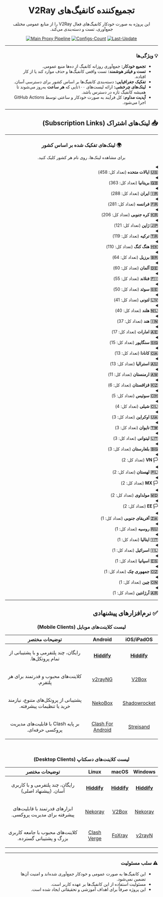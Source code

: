 
<div dir="rtl" align="center">

# تجمیع‌کننده کانفیگ‌های V2Ray

<p>این پروژه به صورت خودکار کانفیگ‌های فعال V2Ray را از منابع عمومی مختلف جمع‌آوری، تست و دسته‌بندی می‌کند.</p>

</div>

<div align="center">

[![Main Proxy Pipeline](https://github.com/MEHR1DAD/V2RayAggregator/actions/workflows/main-pipeline.yml/badge.svg)](https://github.com/MEHR1DAD/V2RayAggregator/actions/workflows/main-pipeline.yml)
[![Configs-Count](https://img.shields.io/badge/Configs-2,407-blueviolet?style=for-the-badge&logo=server&logoColor=white)](https://github.com/MEHR1DAD/V2RayAggregator)
[![Last-Update](https://img.shields.io/badge/Last%20Update-Sunday%2005%20Mordad%201404%D8%8C%20%D8%B3%D8%A7%D8%B9%D8%AA%2022%3A10-informational?style=for-the-badge&logo=clock&logoColor=white)](https://github.com/MEHR1DAD/V2RayAggregator/commits/main)

</div>

<div dir="rtl">

---

### 💡 ویژگی‌ها

- **تجمیع خودکار:** جمع‌آوری روزانه کانفیگ از ده‌ها منبع عمومی.
- **تست و فیلتر هوشمند:** تست واقعی کانفیگ‌ها و حذف موارد کند یا از کار افتاده.
- **تفکیک جغرافیایی:** دسته‌بندی کانفیگ‌ها بر اساس کشور برای دسترسی آسان.
- **لینک‌های چرخشی:** ارائه لیست‌های ۱۰۰تایی که **هر ساعت** به‌روز می‌شوند تا همیشه کانفیگ تازه در دسترس باشد.
- **آپدیت مداوم:** کل فرآیند به صورت خودکار و ساعتی توسط GitHub Actions اجرا می‌شود.

---

## 📥 لینک‌های اشتراک (Subscription Links)

<div align="center">



---

### 🌍 لینک‌های تفکیک شده بر اساس کشور
<p dir="rtl">
برای مشاهده لینک‌ها، روی نام هر کشور کلیک کنید.
</p>
</div>

<details>
<summary>
  <div dir="rtl" align="right">
    <b>🇺🇸 ایالات متحده</b> (تعداد کل: 458)
  </div>
</summary>

<div dir="rtl">
<br>

<p>
- **لینک کامل:** شامل تمام کانفیگ‌های موجود برای این کشور.<br>
- **لینک ۱۰۰تایی:** یک لیست چرخشی شامل ۱۰۰ کانفیگ رندوم که هر ساعت به‌روز می‌شود. (<b>پیشنهاد شده</b>)
</p>

<p><b>لینک کامل:</b></p>
<div align="center">

```
https://github.com/MEHR1DAD/V2RayAggregator/raw/refs/heads/master/subscription/US_sub.txt
```
</div>

<p><b>لینک ۱۰۰تایی:</b></p>
<div align="center">

```
https://github.com/MEHR1DAD/V2RayAggregator/raw/refs/heads/master/subscription/US_sub_100.txt
```
</div>

</div>
</details>

<details>
<summary>
  <div dir="rtl" align="right">
    <b>🇬🇧 بریتانیا</b> (تعداد کل: 363)
  </div>
</summary>

<div dir="rtl">
<br>

<p>
- **لینک کامل:** شامل تمام کانفیگ‌های موجود برای این کشور.<br>
- **لینک ۱۰۰تایی:** یک لیست چرخشی شامل ۱۰۰ کانفیگ رندوم که هر ساعت به‌روز می‌شود. (<b>پیشنهاد شده</b>)
</p>

<p><b>لینک کامل:</b></p>
<div align="center">

```
https://github.com/MEHR1DAD/V2RayAggregator/raw/refs/heads/master/subscription/GB_sub.txt
```
</div>

<p><b>لینک ۱۰۰تایی:</b></p>
<div align="center">

```
https://github.com/MEHR1DAD/V2RayAggregator/raw/refs/heads/master/subscription/GB_sub_100.txt
```
</div>

</div>
</details>

<details>
<summary>
  <div dir="rtl" align="right">
    <b>🇮🇷 ایران</b> (تعداد کل: 288)
  </div>
</summary>

<div dir="rtl">
<br>

<p>
- **لینک کامل:** شامل تمام کانفیگ‌های موجود برای این کشور.<br>
- **لینک ۱۰۰تایی:** یک لیست چرخشی شامل ۱۰۰ کانفیگ رندوم که هر ساعت به‌روز می‌شود. (<b>پیشنهاد شده</b>)
</p>

<p><b>لینک کامل:</b></p>
<div align="center">

```
https://github.com/MEHR1DAD/V2RayAggregator/raw/refs/heads/master/subscription/IR_sub.txt
```
</div>

<p><b>لینک ۱۰۰تایی:</b></p>
<div align="center">

```
https://github.com/MEHR1DAD/V2RayAggregator/raw/refs/heads/master/subscription/IR_sub_100.txt
```
</div>

</div>
</details>

<details>
<summary>
  <div dir="rtl" align="right">
    <b>🇫🇷 فرانسه</b> (تعداد کل: 281)
  </div>
</summary>

<div dir="rtl">
<br>

<p>
- **لینک کامل:** شامل تمام کانفیگ‌های موجود برای این کشور.<br>
- **لینک ۱۰۰تایی:** یک لیست چرخشی شامل ۱۰۰ کانفیگ رندوم که هر ساعت به‌روز می‌شود. (<b>پیشنهاد شده</b>)
</p>

<p><b>لینک کامل:</b></p>
<div align="center">

```
https://github.com/MEHR1DAD/V2RayAggregator/raw/refs/heads/master/subscription/FR_sub.txt
```
</div>

<p><b>لینک ۱۰۰تایی:</b></p>
<div align="center">

```
https://github.com/MEHR1DAD/V2RayAggregator/raw/refs/heads/master/subscription/FR_sub_100.txt
```
</div>

</div>
</details>

<details>
<summary>
  <div dir="rtl" align="right">
    <b>🇰🇷 کره جنوبی</b> (تعداد کل: 206)
  </div>
</summary>

<div dir="rtl">
<br>

<p>
- **لینک کامل:** شامل تمام کانفیگ‌های موجود برای این کشور.<br>
- **لینک ۱۰۰تایی:** یک لیست چرخشی شامل ۱۰۰ کانفیگ رندوم که هر ساعت به‌روز می‌شود. (<b>پیشنهاد شده</b>)
</p>

<p><b>لینک کامل:</b></p>
<div align="center">

```
https://github.com/MEHR1DAD/V2RayAggregator/raw/refs/heads/master/subscription/KR_sub.txt
```
</div>

<p><b>لینک ۱۰۰تایی:</b></p>
<div align="center">

```
https://github.com/MEHR1DAD/V2RayAggregator/raw/refs/heads/master/subscription/KR_sub_100.txt
```
</div>

</div>
</details>

<details>
<summary>
  <div dir="rtl" align="right">
    <b>🇯🇵 ژاپن</b> (تعداد کل: 121)
  </div>
</summary>

<div dir="rtl">
<br>

<p>
- **لینک کامل:** شامل تمام کانفیگ‌های موجود برای این کشور.<br>
- **لینک ۱۰۰تایی:** یک لیست چرخشی شامل ۱۰۰ کانفیگ رندوم که هر ساعت به‌روز می‌شود. (<b>پیشنهاد شده</b>)
</p>

<p><b>لینک کامل:</b></p>
<div align="center">

```
https://github.com/MEHR1DAD/V2RayAggregator/raw/refs/heads/master/subscription/JP_sub.txt
```
</div>

<p><b>لینک ۱۰۰تایی:</b></p>
<div align="center">

```
https://github.com/MEHR1DAD/V2RayAggregator/raw/refs/heads/master/subscription/JP_sub_100.txt
```
</div>

</div>
</details>

<details>
<summary>
  <div dir="rtl" align="right">
    <b>🇹🇷 ترکیه</b> (تعداد کل: 119)
  </div>
</summary>

<div dir="rtl">
<br>

<p>
- **لینک کامل:** شامل تمام کانفیگ‌های موجود برای این کشور.<br>
- **لینک ۱۰۰تایی:** یک لیست چرخشی شامل ۱۰۰ کانفیگ رندوم که هر ساعت به‌روز می‌شود. (<b>پیشنهاد شده</b>)
</p>

<p><b>لینک کامل:</b></p>
<div align="center">

```
https://github.com/MEHR1DAD/V2RayAggregator/raw/refs/heads/master/subscription/TR_sub.txt
```
</div>

<p><b>لینک ۱۰۰تایی:</b></p>
<div align="center">

```
https://github.com/MEHR1DAD/V2RayAggregator/raw/refs/heads/master/subscription/TR_sub_100.txt
```
</div>

</div>
</details>

<details>
<summary>
  <div dir="rtl" align="right">
    <b>🇭🇰 هنگ کنگ</b> (تعداد کل: 110)
  </div>
</summary>

<div dir="rtl">
<br>

<p>
- **لینک کامل:** شامل تمام کانفیگ‌های موجود برای این کشور.<br>
- **لینک ۱۰۰تایی:** یک لیست چرخشی شامل ۱۰۰ کانفیگ رندوم که هر ساعت به‌روز می‌شود. (<b>پیشنهاد شده</b>)
</p>

<p><b>لینک کامل:</b></p>
<div align="center">

```
https://github.com/MEHR1DAD/V2RayAggregator/raw/refs/heads/master/subscription/HK_sub.txt
```
</div>

<p><b>لینک ۱۰۰تایی:</b></p>
<div align="center">

```
https://github.com/MEHR1DAD/V2RayAggregator/raw/refs/heads/master/subscription/HK_sub_100.txt
```
</div>

</div>
</details>

<details>
<summary>
  <div dir="rtl" align="right">
    <b>🇧🇷 برزیل</b> (تعداد کل: 64)
  </div>
</summary>

<div dir="rtl">
<br>

<p>
- **لینک کامل:** شامل تمام کانفیگ‌های موجود برای این کشور.<br>
- **لینک ۱۰۰تایی:** یک لیست چرخشی شامل ۱۰۰ کانفیگ رندوم که هر ساعت به‌روز می‌شود. (<b>پیشنهاد شده</b>)
</p>

<p><b>لینک کامل:</b></p>
<div align="center">

```
https://github.com/MEHR1DAD/V2RayAggregator/raw/refs/heads/master/subscription/BR_sub.txt
```
</div>

<p><b>لینک ۱۰۰تایی:</b></p>
<div align="center">

```
https://github.com/MEHR1DAD/V2RayAggregator/raw/refs/heads/master/subscription/BR_sub_100.txt
```
</div>

</div>
</details>

<details>
<summary>
  <div dir="rtl" align="right">
    <b>🇩🇪 آلمان</b> (تعداد کل: 60)
  </div>
</summary>

<div dir="rtl">
<br>

<p>
- **لینک کامل:** شامل تمام کانفیگ‌های موجود برای این کشور.<br>
- **لینک ۱۰۰تایی:** یک لیست چرخشی شامل ۱۰۰ کانفیگ رندوم که هر ساعت به‌روز می‌شود. (<b>پیشنهاد شده</b>)
</p>

<p><b>لینک کامل:</b></p>
<div align="center">

```
https://github.com/MEHR1DAD/V2RayAggregator/raw/refs/heads/master/subscription/DE_sub.txt
```
</div>

<p><b>لینک ۱۰۰تایی:</b></p>
<div align="center">

```
https://github.com/MEHR1DAD/V2RayAggregator/raw/refs/heads/master/subscription/DE_sub_100.txt
```
</div>

</div>
</details>

<details>
<summary>
  <div dir="rtl" align="right">
    <b>🇫🇮 فنلاند</b> (تعداد کل: 55)
  </div>
</summary>

<div dir="rtl">
<br>

<p>
- **لینک کامل:** شامل تمام کانفیگ‌های موجود برای این کشور.<br>
- **لینک ۱۰۰تایی:** یک لیست چرخشی شامل ۱۰۰ کانفیگ رندوم که هر ساعت به‌روز می‌شود. (<b>پیشنهاد شده</b>)
</p>

<p><b>لینک کامل:</b></p>
<div align="center">

```
https://github.com/MEHR1DAD/V2RayAggregator/raw/refs/heads/master/subscription/FI_sub.txt
```
</div>

<p><b>لینک ۱۰۰تایی:</b></p>
<div align="center">

```
https://github.com/MEHR1DAD/V2RayAggregator/raw/refs/heads/master/subscription/FI_sub_100.txt
```
</div>

</div>
</details>

<details>
<summary>
  <div dir="rtl" align="right">
    <b>🇸🇪 سوئد</b> (تعداد کل: 50)
  </div>
</summary>

<div dir="rtl">
<br>

<p>
- **لینک کامل:** شامل تمام کانفیگ‌های موجود برای این کشور.<br>
- **لینک ۱۰۰تایی:** یک لیست چرخشی شامل ۱۰۰ کانفیگ رندوم که هر ساعت به‌روز می‌شود. (<b>پیشنهاد شده</b>)
</p>

<p><b>لینک کامل:</b></p>
<div align="center">

```
https://github.com/MEHR1DAD/V2RayAggregator/raw/refs/heads/master/subscription/SE_sub.txt
```
</div>

<p><b>لینک ۱۰۰تایی:</b></p>
<div align="center">

```
https://github.com/MEHR1DAD/V2RayAggregator/raw/refs/heads/master/subscription/SE_sub_100.txt
```
</div>

</div>
</details>

<details>
<summary>
  <div dir="rtl" align="right">
    <b>🇱🇻 لتونی</b> (تعداد کل: 41)
  </div>
</summary>

<div dir="rtl">
<br>

<p>
- **لینک کامل:** شامل تمام کانفیگ‌های موجود برای این کشور.<br>
- **لینک ۱۰۰تایی:** یک لیست چرخشی شامل ۱۰۰ کانفیگ رندوم که هر ساعت به‌روز می‌شود. (<b>پیشنهاد شده</b>)
</p>

<p><b>لینک کامل:</b></p>
<div align="center">

```
https://github.com/MEHR1DAD/V2RayAggregator/raw/refs/heads/master/subscription/LV_sub.txt
```
</div>

<p><b>لینک ۱۰۰تایی:</b></p>
<div align="center">

```
https://github.com/MEHR1DAD/V2RayAggregator/raw/refs/heads/master/subscription/LV_sub_100.txt
```
</div>

</div>
</details>

<details>
<summary>
  <div dir="rtl" align="right">
    <b>🇳🇱 هلند</b> (تعداد کل: 40)
  </div>
</summary>

<div dir="rtl">
<br>

<p>
- **لینک کامل:** شامل تمام کانفیگ‌های موجود برای این کشور.<br>
- **لینک ۱۰۰تایی:** یک لیست چرخشی شامل ۱۰۰ کانفیگ رندوم که هر ساعت به‌روز می‌شود. (<b>پیشنهاد شده</b>)
</p>

<p><b>لینک کامل:</b></p>
<div align="center">

```
https://github.com/MEHR1DAD/V2RayAggregator/raw/refs/heads/master/subscription/NL_sub.txt
```
</div>

<p><b>لینک ۱۰۰تایی:</b></p>
<div align="center">

```
https://github.com/MEHR1DAD/V2RayAggregator/raw/refs/heads/master/subscription/NL_sub_100.txt
```
</div>

</div>
</details>

<details>
<summary>
  <div dir="rtl" align="right">
    <b>🇮🇳 هند</b> (تعداد کل: 37)
  </div>
</summary>

<div dir="rtl">
<br>

<p>
- **لینک کامل:** شامل تمام کانفیگ‌های موجود برای این کشور.<br>
- **لینک ۱۰۰تایی:** یک لیست چرخشی شامل ۱۰۰ کانفیگ رندوم که هر ساعت به‌روز می‌شود. (<b>پیشنهاد شده</b>)
</p>

<p><b>لینک کامل:</b></p>
<div align="center">

```
https://github.com/MEHR1DAD/V2RayAggregator/raw/refs/heads/master/subscription/IN_sub.txt
```
</div>

<p><b>لینک ۱۰۰تایی:</b></p>
<div align="center">

```
https://github.com/MEHR1DAD/V2RayAggregator/raw/refs/heads/master/subscription/IN_sub_100.txt
```
</div>

</div>
</details>

<details>
<summary>
  <div dir="rtl" align="right">
    <b>🇦🇪 امارات</b> (تعداد کل: 17)
  </div>
</summary>

<div dir="rtl">
<br>

<p>
- **لینک کامل:** شامل تمام کانفیگ‌های موجود برای این کشور.<br>
- **لینک ۱۰۰تایی:** یک لیست چرخشی شامل ۱۰۰ کانفیگ رندوم که هر ساعت به‌روز می‌شود. (<b>پیشنهاد شده</b>)
</p>

<p><b>لینک کامل:</b></p>
<div align="center">

```
https://github.com/MEHR1DAD/V2RayAggregator/raw/refs/heads/master/subscription/AE_sub.txt
```
</div>

<p><b>لینک ۱۰۰تایی:</b></p>
<div align="center">

```
https://github.com/MEHR1DAD/V2RayAggregator/raw/refs/heads/master/subscription/AE_sub_100.txt
```
</div>

</div>
</details>

<details>
<summary>
  <div dir="rtl" align="right">
    <b>🇸🇬 سنگاپور</b> (تعداد کل: 15)
  </div>
</summary>

<div dir="rtl">
<br>

<p>
- **لینک کامل:** شامل تمام کانفیگ‌های موجود برای این کشور.<br>
- **لینک ۱۰۰تایی:** یک لیست چرخشی شامل ۱۰۰ کانفیگ رندوم که هر ساعت به‌روز می‌شود. (<b>پیشنهاد شده</b>)
</p>

<p><b>لینک کامل:</b></p>
<div align="center">

```
https://github.com/MEHR1DAD/V2RayAggregator/raw/refs/heads/master/subscription/SG_sub.txt
```
</div>

<p><b>لینک ۱۰۰تایی:</b></p>
<div align="center">

```
https://github.com/MEHR1DAD/V2RayAggregator/raw/refs/heads/master/subscription/SG_sub_100.txt
```
</div>

</div>
</details>

<details>
<summary>
  <div dir="rtl" align="right">
    <b>🇨🇦 کانادا</b> (تعداد کل: 13)
  </div>
</summary>

<div dir="rtl">
<br>

<p>
- **لینک کامل:** شامل تمام کانفیگ‌های موجود برای این کشور.<br>
- **لینک ۱۰۰تایی:** یک لیست چرخشی شامل ۱۰۰ کانفیگ رندوم که هر ساعت به‌روز می‌شود. (<b>پیشنهاد شده</b>)
</p>

<p><b>لینک کامل:</b></p>
<div align="center">

```
https://github.com/MEHR1DAD/V2RayAggregator/raw/refs/heads/master/subscription/CA_sub.txt
```
</div>

<p><b>لینک ۱۰۰تایی:</b></p>
<div align="center">

```
https://github.com/MEHR1DAD/V2RayAggregator/raw/refs/heads/master/subscription/CA_sub_100.txt
```
</div>

</div>
</details>

<details>
<summary>
  <div dir="rtl" align="right">
    <b>🇦🇺 استرالیا</b> (تعداد کل: 13)
  </div>
</summary>

<div dir="rtl">
<br>

<p>
- **لینک کامل:** شامل تمام کانفیگ‌های موجود برای این کشور.<br>
- **لینک ۱۰۰تایی:** یک لیست چرخشی شامل ۱۰۰ کانفیگ رندوم که هر ساعت به‌روز می‌شود. (<b>پیشنهاد شده</b>)
</p>

<p><b>لینک کامل:</b></p>
<div align="center">

```
https://github.com/MEHR1DAD/V2RayAggregator/raw/refs/heads/master/subscription/AU_sub.txt
```
</div>

<p><b>لینک ۱۰۰تایی:</b></p>
<div align="center">

```
https://github.com/MEHR1DAD/V2RayAggregator/raw/refs/heads/master/subscription/AU_sub_100.txt
```
</div>

</div>
</details>

<details>
<summary>
  <div dir="rtl" align="right">
    <b>🇦🇲 ارمنستان</b> (تعداد کل: 11)
  </div>
</summary>

<div dir="rtl">
<br>

<p>
- **لینک کامل:** شامل تمام کانفیگ‌های موجود برای این کشور.<br>
- **لینک ۱۰۰تایی:** یک لیست چرخشی شامل ۱۰۰ کانفیگ رندوم که هر ساعت به‌روز می‌شود. (<b>پیشنهاد شده</b>)
</p>

<p><b>لینک کامل:</b></p>
<div align="center">

```
https://github.com/MEHR1DAD/V2RayAggregator/raw/refs/heads/master/subscription/AM_sub.txt
```
</div>

<p><b>لینک ۱۰۰تایی:</b></p>
<div align="center">

```
https://github.com/MEHR1DAD/V2RayAggregator/raw/refs/heads/master/subscription/AM_sub_100.txt
```
</div>

</div>
</details>

<details>
<summary>
  <div dir="rtl" align="right">
    <b>🇰🇿 قزاقستان</b> (تعداد کل: 6)
  </div>
</summary>

<div dir="rtl">
<br>

<p>
- **لینک کامل:** شامل تمام کانفیگ‌های موجود برای این کشور.<br>
- **لینک ۱۰۰تایی:** یک لیست چرخشی شامل ۱۰۰ کانفیگ رندوم که هر ساعت به‌روز می‌شود. (<b>پیشنهاد شده</b>)
</p>

<p><b>لینک کامل:</b></p>
<div align="center">

```
https://github.com/MEHR1DAD/V2RayAggregator/raw/refs/heads/master/subscription/KZ_sub.txt
```
</div>

<p><b>لینک ۱۰۰تایی:</b></p>
<div align="center">

```
https://github.com/MEHR1DAD/V2RayAggregator/raw/refs/heads/master/subscription/KZ_sub_100.txt
```
</div>

</div>
</details>

<details>
<summary>
  <div dir="rtl" align="right">
    <b>🇨🇭 سوئیس</b> (تعداد کل: 5)
  </div>
</summary>

<div dir="rtl">
<br>

<p>
- **لینک کامل:** شامل تمام کانفیگ‌های موجود برای این کشور.<br>
- **لینک ۱۰۰تایی:** یک لیست چرخشی شامل ۱۰۰ کانفیگ رندوم که هر ساعت به‌روز می‌شود. (<b>پیشنهاد شده</b>)
</p>

<p><b>لینک کامل:</b></p>
<div align="center">

```
https://github.com/MEHR1DAD/V2RayAggregator/raw/refs/heads/master/subscription/CH_sub.txt
```
</div>

<p><b>لینک ۱۰۰تایی:</b></p>
<div align="center">

```
https://github.com/MEHR1DAD/V2RayAggregator/raw/refs/heads/master/subscription/CH_sub_100.txt
```
</div>

</div>
</details>

<details>
<summary>
  <div dir="rtl" align="right">
    <b>🇨🇱 شیلی</b> (تعداد کل: 4)
  </div>
</summary>

<div dir="rtl">
<br>

<p>
- **لینک کامل:** شامل تمام کانفیگ‌های موجود برای این کشور.<br>
- **لینک ۱۰۰تایی:** یک لیست چرخشی شامل ۱۰۰ کانفیگ رندوم که هر ساعت به‌روز می‌شود. (<b>پیشنهاد شده</b>)
</p>

<p><b>لینک کامل:</b></p>
<div align="center">

```
https://github.com/MEHR1DAD/V2RayAggregator/raw/refs/heads/master/subscription/CL_sub.txt
```
</div>

<p><b>لینک ۱۰۰تایی:</b></p>
<div align="center">

```
https://github.com/MEHR1DAD/V2RayAggregator/raw/refs/heads/master/subscription/CL_sub_100.txt
```
</div>

</div>
</details>

<details>
<summary>
  <div dir="rtl" align="right">
    <b>🇺🇦 اوکراین</b> (تعداد کل: 3)
  </div>
</summary>

<div dir="rtl">
<br>

<p>
- **لینک کامل:** شامل تمام کانفیگ‌های موجود برای این کشور.<br>
- **لینک ۱۰۰تایی:** یک لیست چرخشی شامل ۱۰۰ کانفیگ رندوم که هر ساعت به‌روز می‌شود. (<b>پیشنهاد شده</b>)
</p>

<p><b>لینک کامل:</b></p>
<div align="center">

```
https://github.com/MEHR1DAD/V2RayAggregator/raw/refs/heads/master/subscription/UA_sub.txt
```
</div>

<p><b>لینک ۱۰۰تایی:</b></p>
<div align="center">

```
https://github.com/MEHR1DAD/V2RayAggregator/raw/refs/heads/master/subscription/UA_sub_100.txt
```
</div>

</div>
</details>

<details>
<summary>
  <div dir="rtl" align="right">
    <b>🇹🇼 تایوان</b> (تعداد کل: 3)
  </div>
</summary>

<div dir="rtl">
<br>

<p>
- **لینک کامل:** شامل تمام کانفیگ‌های موجود برای این کشور.<br>
- **لینک ۱۰۰تایی:** یک لیست چرخشی شامل ۱۰۰ کانفیگ رندوم که هر ساعت به‌روز می‌شود. (<b>پیشنهاد شده</b>)
</p>

<p><b>لینک کامل:</b></p>
<div align="center">

```
https://github.com/MEHR1DAD/V2RayAggregator/raw/refs/heads/master/subscription/TW_sub.txt
```
</div>

<p><b>لینک ۱۰۰تایی:</b></p>
<div align="center">

```
https://github.com/MEHR1DAD/V2RayAggregator/raw/refs/heads/master/subscription/TW_sub_100.txt
```
</div>

</div>
</details>

<details>
<summary>
  <div dir="rtl" align="right">
    <b>🇱🇹 لیتوانی</b> (تعداد کل: 3)
  </div>
</summary>

<div dir="rtl">
<br>

<p>
- **لینک کامل:** شامل تمام کانفیگ‌های موجود برای این کشور.<br>
- **لینک ۱۰۰تایی:** یک لیست چرخشی شامل ۱۰۰ کانفیگ رندوم که هر ساعت به‌روز می‌شود. (<b>پیشنهاد شده</b>)
</p>

<p><b>لینک کامل:</b></p>
<div align="center">

```
https://github.com/MEHR1DAD/V2RayAggregator/raw/refs/heads/master/subscription/LT_sub.txt
```
</div>

<p><b>لینک ۱۰۰تایی:</b></p>
<div align="center">

```
https://github.com/MEHR1DAD/V2RayAggregator/raw/refs/heads/master/subscription/LT_sub_100.txt
```
</div>

</div>
</details>

<details>
<summary>
  <div dir="rtl" align="right">
    <b>🇧🇬 بلغارستان</b> (تعداد کل: 3)
  </div>
</summary>

<div dir="rtl">
<br>

<p>
- **لینک کامل:** شامل تمام کانفیگ‌های موجود برای این کشور.<br>
- **لینک ۱۰۰تایی:** یک لیست چرخشی شامل ۱۰۰ کانفیگ رندوم که هر ساعت به‌روز می‌شود. (<b>پیشنهاد شده</b>)
</p>

<p><b>لینک کامل:</b></p>
<div align="center">

```
https://github.com/MEHR1DAD/V2RayAggregator/raw/refs/heads/master/subscription/BG_sub.txt
```
</div>

<p><b>لینک ۱۰۰تایی:</b></p>
<div align="center">

```
https://github.com/MEHR1DAD/V2RayAggregator/raw/refs/heads/master/subscription/BG_sub_100.txt
```
</div>

</div>
</details>

<details>
<summary>
  <div dir="rtl" align="right">
    <b>🏳️ VN</b> (تعداد کل: 2)
  </div>
</summary>

<div dir="rtl">
<br>

<p>
- **لینک کامل:** شامل تمام کانفیگ‌های موجود برای این کشور.<br>
- **لینک ۱۰۰تایی:** یک لیست چرخشی شامل ۱۰۰ کانفیگ رندوم که هر ساعت به‌روز می‌شود. (<b>پیشنهاد شده</b>)
</p>

<p><b>لینک کامل:</b></p>
<div align="center">

```
https://github.com/MEHR1DAD/V2RayAggregator/raw/refs/heads/master/subscription/VN_sub.txt
```
</div>

<p><b>لینک ۱۰۰تایی:</b></p>
<div align="center">

```
https://github.com/MEHR1DAD/V2RayAggregator/raw/refs/heads/master/subscription/VN_sub_100.txt
```
</div>

</div>
</details>

<details>
<summary>
  <div dir="rtl" align="right">
    <b>🇵🇱 لهستان</b> (تعداد کل: 2)
  </div>
</summary>

<div dir="rtl">
<br>

<p>
- **لینک کامل:** شامل تمام کانفیگ‌های موجود برای این کشور.<br>
- **لینک ۱۰۰تایی:** یک لیست چرخشی شامل ۱۰۰ کانفیگ رندوم که هر ساعت به‌روز می‌شود. (<b>پیشنهاد شده</b>)
</p>

<p><b>لینک کامل:</b></p>
<div align="center">

```
https://github.com/MEHR1DAD/V2RayAggregator/raw/refs/heads/master/subscription/PL_sub.txt
```
</div>

<p><b>لینک ۱۰۰تایی:</b></p>
<div align="center">

```
https://github.com/MEHR1DAD/V2RayAggregator/raw/refs/heads/master/subscription/PL_sub_100.txt
```
</div>

</div>
</details>

<details>
<summary>
  <div dir="rtl" align="right">
    <b>🏳️ MX</b> (تعداد کل: 2)
  </div>
</summary>

<div dir="rtl">
<br>

<p>
- **لینک کامل:** شامل تمام کانفیگ‌های موجود برای این کشور.<br>
- **لینک ۱۰۰تایی:** یک لیست چرخشی شامل ۱۰۰ کانفیگ رندوم که هر ساعت به‌روز می‌شود. (<b>پیشنهاد شده</b>)
</p>

<p><b>لینک کامل:</b></p>
<div align="center">

```
https://github.com/MEHR1DAD/V2RayAggregator/raw/refs/heads/master/subscription/MX_sub.txt
```
</div>

<p><b>لینک ۱۰۰تایی:</b></p>
<div align="center">

```
https://github.com/MEHR1DAD/V2RayAggregator/raw/refs/heads/master/subscription/MX_sub_100.txt
```
</div>

</div>
</details>

<details>
<summary>
  <div dir="rtl" align="right">
    <b>🇲🇩 مولداوی</b> (تعداد کل: 2)
  </div>
</summary>

<div dir="rtl">
<br>

<p>
- **لینک کامل:** شامل تمام کانفیگ‌های موجود برای این کشور.<br>
- **لینک ۱۰۰تایی:** یک لیست چرخشی شامل ۱۰۰ کانفیگ رندوم که هر ساعت به‌روز می‌شود. (<b>پیشنهاد شده</b>)
</p>

<p><b>لینک کامل:</b></p>
<div align="center">

```
https://github.com/MEHR1DAD/V2RayAggregator/raw/refs/heads/master/subscription/MD_sub.txt
```
</div>

<p><b>لینک ۱۰۰تایی:</b></p>
<div align="center">

```
https://github.com/MEHR1DAD/V2RayAggregator/raw/refs/heads/master/subscription/MD_sub_100.txt
```
</div>

</div>
</details>

<details>
<summary>
  <div dir="rtl" align="right">
    <b>🏳️ EE</b> (تعداد کل: 2)
  </div>
</summary>

<div dir="rtl">
<br>

<p>
- **لینک کامل:** شامل تمام کانفیگ‌های موجود برای این کشور.<br>
- **لینک ۱۰۰تایی:** یک لیست چرخشی شامل ۱۰۰ کانفیگ رندوم که هر ساعت به‌روز می‌شود. (<b>پیشنهاد شده</b>)
</p>

<p><b>لینک کامل:</b></p>
<div align="center">

```
https://github.com/MEHR1DAD/V2RayAggregator/raw/refs/heads/master/subscription/EE_sub.txt
```
</div>

<p><b>لینک ۱۰۰تایی:</b></p>
<div align="center">

```
https://github.com/MEHR1DAD/V2RayAggregator/raw/refs/heads/master/subscription/EE_sub_100.txt
```
</div>

</div>
</details>

<details>
<summary>
  <div dir="rtl" align="right">
    <b>🇿🇦 آفریقای جنوبی</b> (تعداد کل: 1)
  </div>
</summary>

<div dir="rtl">
<br>

<p>
- **لینک کامل:** شامل تمام کانفیگ‌های موجود برای این کشور.<br>
- **لینک ۱۰۰تایی:** یک لیست چرخشی شامل ۱۰۰ کانفیگ رندوم که هر ساعت به‌روز می‌شود. (<b>پیشنهاد شده</b>)
</p>

<p><b>لینک کامل:</b></p>
<div align="center">

```
https://github.com/MEHR1DAD/V2RayAggregator/raw/refs/heads/master/subscription/ZA_sub.txt
```
</div>

<p><b>لینک ۱۰۰تایی:</b></p>
<div align="center">

```
https://github.com/MEHR1DAD/V2RayAggregator/raw/refs/heads/master/subscription/ZA_sub_100.txt
```
</div>

</div>
</details>

<details>
<summary>
  <div dir="rtl" align="right">
    <b>🇷🇺 روسیه</b> (تعداد کل: 1)
  </div>
</summary>

<div dir="rtl">
<br>

<p>
- **لینک کامل:** شامل تمام کانفیگ‌های موجود برای این کشور.<br>
- **لینک ۱۰۰تایی:** یک لیست چرخشی شامل ۱۰۰ کانفیگ رندوم که هر ساعت به‌روز می‌شود. (<b>پیشنهاد شده</b>)
</p>

<p><b>لینک کامل:</b></p>
<div align="center">

```
https://github.com/MEHR1DAD/V2RayAggregator/raw/refs/heads/master/subscription/RU_sub.txt
```
</div>

<p><b>لینک ۱۰۰تایی:</b></p>
<div align="center">

```
https://github.com/MEHR1DAD/V2RayAggregator/raw/refs/heads/master/subscription/RU_sub_100.txt
```
</div>

</div>
</details>

<details>
<summary>
  <div dir="rtl" align="right">
    <b>🇮🇹 ایتالیا</b> (تعداد کل: 1)
  </div>
</summary>

<div dir="rtl">
<br>

<p>
- **لینک کامل:** شامل تمام کانفیگ‌های موجود برای این کشور.<br>
- **لینک ۱۰۰تایی:** یک لیست چرخشی شامل ۱۰۰ کانفیگ رندوم که هر ساعت به‌روز می‌شود. (<b>پیشنهاد شده</b>)
</p>

<p><b>لینک کامل:</b></p>
<div align="center">

```
https://github.com/MEHR1DAD/V2RayAggregator/raw/refs/heads/master/subscription/IT_sub.txt
```
</div>

<p><b>لینک ۱۰۰تایی:</b></p>
<div align="center">

```
https://github.com/MEHR1DAD/V2RayAggregator/raw/refs/heads/master/subscription/IT_sub_100.txt
```
</div>

</div>
</details>

<details>
<summary>
  <div dir="rtl" align="right">
    <b>🇮🇱 اسرائیل</b> (تعداد کل: 1)
  </div>
</summary>

<div dir="rtl">
<br>

<p>
- **لینک کامل:** شامل تمام کانفیگ‌های موجود برای این کشور.<br>
- **لینک ۱۰۰تایی:** یک لیست چرخشی شامل ۱۰۰ کانفیگ رندوم که هر ساعت به‌روز می‌شود. (<b>پیشنهاد شده</b>)
</p>

<p><b>لینک کامل:</b></p>
<div align="center">

```
https://github.com/MEHR1DAD/V2RayAggregator/raw/refs/heads/master/subscription/IL_sub.txt
```
</div>

<p><b>لینک ۱۰۰تایی:</b></p>
<div align="center">

```
https://github.com/MEHR1DAD/V2RayAggregator/raw/refs/heads/master/subscription/IL_sub_100.txt
```
</div>

</div>
</details>

<details>
<summary>
  <div dir="rtl" align="right">
    <b>🇪🇸 اسپانیا</b> (تعداد کل: 1)
  </div>
</summary>

<div dir="rtl">
<br>

<p>
- **لینک کامل:** شامل تمام کانفیگ‌های موجود برای این کشور.<br>
- **لینک ۱۰۰تایی:** یک لیست چرخشی شامل ۱۰۰ کانفیگ رندوم که هر ساعت به‌روز می‌شود. (<b>پیشنهاد شده</b>)
</p>

<p><b>لینک کامل:</b></p>
<div align="center">

```
https://github.com/MEHR1DAD/V2RayAggregator/raw/refs/heads/master/subscription/ES_sub.txt
```
</div>

<p><b>لینک ۱۰۰تایی:</b></p>
<div align="center">

```
https://github.com/MEHR1DAD/V2RayAggregator/raw/refs/heads/master/subscription/ES_sub_100.txt
```
</div>

</div>
</details>

<details>
<summary>
  <div dir="rtl" align="right">
    <b>🇨🇿 جمهوری چک</b> (تعداد کل: 1)
  </div>
</summary>

<div dir="rtl">
<br>

<p>
- **لینک کامل:** شامل تمام کانفیگ‌های موجود برای این کشور.<br>
- **لینک ۱۰۰تایی:** یک لیست چرخشی شامل ۱۰۰ کانفیگ رندوم که هر ساعت به‌روز می‌شود. (<b>پیشنهاد شده</b>)
</p>

<p><b>لینک کامل:</b></p>
<div align="center">

```
https://github.com/MEHR1DAD/V2RayAggregator/raw/refs/heads/master/subscription/CZ_sub.txt
```
</div>

<p><b>لینک ۱۰۰تایی:</b></p>
<div align="center">

```
https://github.com/MEHR1DAD/V2RayAggregator/raw/refs/heads/master/subscription/CZ_sub_100.txt
```
</div>

</div>
</details>

<details>
<summary>
  <div dir="rtl" align="right">
    <b>🇨🇳 چین</b> (تعداد کل: 1)
  </div>
</summary>

<div dir="rtl">
<br>

<p>
- **لینک کامل:** شامل تمام کانفیگ‌های موجود برای این کشور.<br>
- **لینک ۱۰۰تایی:** یک لیست چرخشی شامل ۱۰۰ کانفیگ رندوم که هر ساعت به‌روز می‌شود. (<b>پیشنهاد شده</b>)
</p>

<p><b>لینک کامل:</b></p>
<div align="center">

```
https://github.com/MEHR1DAD/V2RayAggregator/raw/refs/heads/master/subscription/CN_sub.txt
```
</div>

<p><b>لینک ۱۰۰تایی:</b></p>
<div align="center">

```
https://github.com/MEHR1DAD/V2RayAggregator/raw/refs/heads/master/subscription/CN_sub_100.txt
```
</div>

</div>
</details>

<details>
<summary>
  <div dir="rtl" align="right">
    <b>🇦🇷 آرژانتین</b> (تعداد کل: 1)
  </div>
</summary>

<div dir="rtl">
<br>

<p>
- **لینک کامل:** شامل تمام کانفیگ‌های موجود برای این کشور.<br>
- **لینک ۱۰۰تایی:** یک لیست چرخشی شامل ۱۰۰ کانفیگ رندوم که هر ساعت به‌روز می‌شود. (<b>پیشنهاد شده</b>)
</p>

<p><b>لینک کامل:</b></p>
<div align="center">

```
https://github.com/MEHR1DAD/V2RayAggregator/raw/refs/heads/master/subscription/AR_sub.txt
```
</div>

<p><b>لینک ۱۰۰تایی:</b></p>
<div align="center">

```
https://github.com/MEHR1DAD/V2RayAggregator/raw/refs/heads/master/subscription/AR_sub_100.txt
```
</div>

</div>
</details>

<div dir="rtl">

---

## ✅ نرم‌افزارهای پیشنهادی

<div align="center">

### لیست کلاینت‌های موبایل (Mobile Clients)

| iOS/iPadOS | Android | توضیحات مختصر |
| :---: | :---: | :---: |
| <b>[Hiddify](https://apps.apple.com/us/app/hiddify-next/id6476113229)</b> | <b>[Hiddify](https://play.google.com/store/apps/details?id=app.hiddify.com)</b> | <p dir="rtl">رایگان، چند پلتفرمی و با پشتیبانی از تمام پروتکل‌ها.</p> |
| [V2Box](https://apps.apple.com/us/app/v2box-v2ray-client/id6446814690) | [v2rayNG](https://github.com/2dust/v2rayNG/releases) | <p dir="rtl">کلاینت‌های محبوب و قدرتمند برای هر پلتفرم.</p> |
| [Shadowrocket](https://apps.apple.com/us/app/shadowrocket/id932747118) | [NekoBox](https://github.com/MatsuriDayo/NekoBoxForAndroid/releases) | <p dir="rtl">پشتیبانی از پروتکل‌های متنوع، نیازمند خرید یا تنظیمات پیشرفته.</p> |
| [Streisand](https://apps.apple.com/us/app/streisand/id6450534064) | [Clash For Android](https://github.com/Kr328/ClashForAndroid/releases) | <p dir="rtl">بر پایه Clash با قابلیت‌های مدیریت پروکسی حرفه‌ای.</p> |

<br>

### لیست کلاینت‌های دسکتاپ (Desktop Clients)

| Windows | macOS | Linux | توضیحات مختصر |
| :---: | :---: | :---: | :---: |
| <b>[Hiddify](https://github.com/hiddify/hiddify-next/releases)</b> | <b>[Hiddify](https://github.com/hiddify/hiddify-next/releases)</b> | <b>[Hiddify](https://github.com/hiddify/hiddify-next/releases)</b> | <p dir="rtl">رایگان، چند پلتفرمی و با کاربری آسان. (پیشنهاد اصلی)</p> |
| [Nekoray](https://github.com/MatsuriDayo/nekoray/releases) | [V2Box](https://apps.apple.com/us/app/v2box-v2ray-client/id6446814690) | [Nekoray](https://github.com/MatsuriDayo/nekoray/releases) | <p dir="rtl">ابزارهای قدرتمند با قابلیت‌های پیشرفته برای مدیریت پروکسی.</p> |
| [v2rayN](https://github.com/2dust/v2rayN/releases) | [FoXray](https://github.com/Fndroid/Foxray/releases) | [Clash Verge](https://github.com/zzzgydi/clash-verge/releases) | <p dir="rtl">کلاینت‌های محبوب با جامعه کاربری بزرگ و پشتیبانی گسترده.</p> |

</div>

---

### ⚠️ سلب مسئولیت

- این کانفیگ‌ها به صورت عمومی و خودکار جمع‌آوری شده‌اند و امنیت آن‌ها تضمین نمی‌شود.
- مسئولیت استفاده از این کانفیگ‌ها بر عهده کاربر است.
- این پروژه صرفاً برای اهداف آموزشی و تحقیقاتی ایجاد شده است.

</div>
    